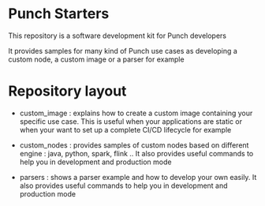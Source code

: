# Punch Starters

This repository is a software development kit for Punch developers 

It provides samples for many kind of Punch use cases as developing a custom node, a custom image or a parser for example 

# Repository layout 

* custom_image : explains how to create a custom image containing your specific use case. This is useful when your applications are static or when your want to set up a complete CI/CD lifecycle for example
 
* custom_nodes : provides samples of custom nodes based on different engine : java, python, spark, flink .. It also provides useful commands to help you in development and production mode 

* parsers : shows a parser example and how to develop your own easily. It also provides useful commands to help you in development and production mode 
